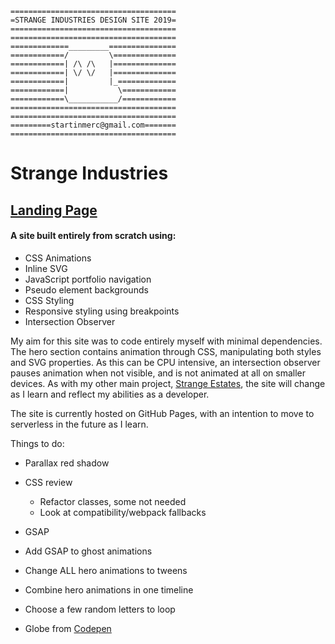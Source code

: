 ```
=====================================
=STRANGE INDUSTRIES DESIGN SITE 2019=
=====================================
=====================================
=============_________===============
============/         \==============
============| /\ /\   |==============
============| \/ \/   |==============
============|         |_=============
============|           \============
============\___________/============
=====================================
=====================================
=========startinmerc@gmail.com=======
=====================================
```
# Strange Industries

## [Landing Page](https://www.strangeindustries.co.uk)

#### A site built entirely from scratch using:

* CSS Animations
* Inline SVG
* JavaScript portfolio navigation
* Pseudo element backgrounds
* CSS Styling
* Responsive styling using breakpoints
* Intersection Observer

My aim for this site was to code entirely myself with minimal dependencies.
The hero section contains animation through CSS, manipulating both styles and SVG properties.
As this can be CPU intensive, an intersection observer pauses animation when not visible, and is not animated at all on smaller devices.
As with my other main project, [Strange Estates](https://github.com/startinmerc/strange-estates), the site will change as I learn and reflect my abilities as a developer.

The site is currently hosted on GitHub Pages, with an intention to move to serverless in the future as I learn.

Things to do:
* Parallax red shadow
* CSS review
	* Refactor classes, some not needed
	* Look at compatibility/webpack fallbacks

* GSAP
 * Add GSAP to ghost animations
 * Change ALL hero animations to tweens
 * Combine hero animations in one timeline
 * Choose a few random letters to loop
 * Globe from [Codepen](https://codepen.io/startinmerc/pen/mddqWmJ)